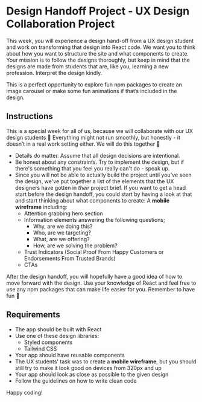 # Design Handoff Project - UX Design Collaboration Project
This week, you will experience a design hand-off from a UX design student and work on transforming that design into React code. We want you to think about how you want to structure the site and what components to create. Your mission is to follow the designs thoroughly, but keep in mind that the designs are made from students that are, like you, learning a new profession. Interpret the design kindly.

This is a perfect opportunity to explore fun npm packages to create an image carousel or make some fun animations if that’s included in the design.

## Instructions
This is a special week for all of us, because we will collaborate with our UX design students 🤩 Everything might not run smoothly, but honestly - it doesn’t in a real work setting either. We will do this together 💪

- Details do matter. Assume that all design decisions are intentional.
- Be honest about any constraints. Try to implement the design, but if there's something that you feel you really can't do - speak up.
- Since you will not be able to actually build the project until you've seen the design, we've put together a list of the elements that the UX designers have gotten in _their_ project brief. If you want to get a head start before the design handoff, you could start by having a look at that and start thinking about what components to create:
A **mobile wireframe** including:
  - Attention grabbing hero section
  - Information elements answering the following questions;
    - Why, are we doing this?
    - Who, are we targeting?
    - What, are we offering?
    - How, are we solving the problem?
  - Trust Indicators (Social Proof From Happy Customers or Endorsements From Trusted Brands)
  - CTAs

After the design handoff, you will hopefully have a good idea of how to move forward with the design. Use your knowledge of React and feel free to use any npm packages that can make life easier for you. Remember to have fun 🥳

## Requirements
- The app should be built with React
- Use one of these design libraries:
  - Styled components
  - Tailwind CSS
- Your app should have reusable components
- The UX students' task was to create a **mobile wireframe**, but you should still try to make it look good on devices from 320px and up
- Your app should look as close as possible to the given design
- Follow the guidelines on how to write clean code

Happy coding!
